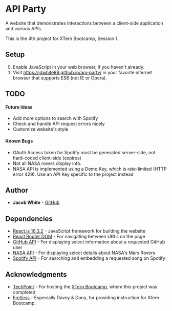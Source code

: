 # API Party

A website that demonstrates interactions between a client-side application and various APIs.

This is the 4th project for XTern Bootcamp, Session 1.

## Setup
0. Enable JavaScript in your web browser, if you haven't already.
1. Visit https://jdwhite88.github.io/api-party/ in your favorite internet browser that supports ES6 (not IE or Opera).

## TODO
#### Future Ideas
* Add more options to search with Spotify
* Check and handle API request errors nicely
* Customize website's style

#### Known Bugs
* OAuth Access token for Spotify must be generated server-side, not hard-coded client-side (expires)
* Not all NASA rovers display info.
* NASA API is implemented using a Demo Key, which is rate-limited (HTTP error 429). Use an API Key specific to the project instead

## Author
* **Jacob White** - [GitHub](https://github.com/jdwhite88)

## Dependencies
* [React.js 16.3.2](https://reactjs.org/) - JavaScript framework for building the website
* [React Router DOM](https://github.com/ReactTraining/react-router/tree/master/packages/react-router-dom) - For navigating between URLs on the page
* [GitHub API](https://developer.github.com/v3/) - For displaying select information about a requested GitHub user
* [NASA API](https://api.nasa.gov/) - For displaying select details about NASA's Mars Rovers
* [Spotify API](https://beta.developer.spotify.com/documentation/web-api/) - For searching and embedding a requested song on Spotify

## Acknowledgments
* [TechPoint](https://techpoint.org/) - For hosting the [XTern Bootcamp](https://techpoint.org/xtern-bootcamp/), where this project was completed
* [Fretless](http://www.fretless.com/) - Especially Davey & Dana, for providing instruction for Xtern Bootcamp. 